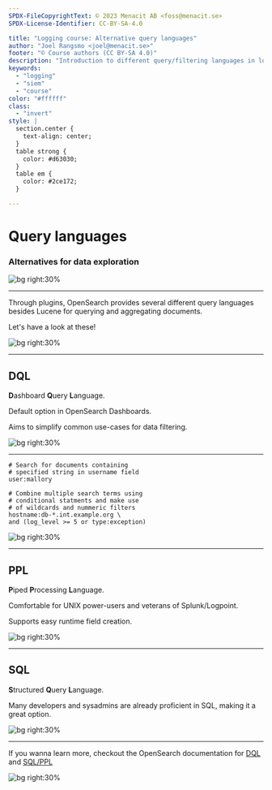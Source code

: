 ```yaml
---
SPDX-FileCopyrightText: © 2023 Menacit AB <foss@menacit.se>
SPDX-License-Identifier: CC-BY-SA-4.0

title: "Logging course: Alternative query languages"
author: "Joel Rangsmo <joel@menacit.se>"
footer: "© Course authors (CC BY-SA 4.0)"
description: "Introduction to different query/filtering languages in logging course"
keywords:
  - "logging"
  - "siem"
  - "course"
color: "#ffffff"
class:
  - "invert"
style: |
  section.center {
    text-align: center;
  }
  table strong {
    color: #d63030;
  }
  table em {
    color: #2ce172;
  }

---
```

<!-- _footer: "%ATTRIBUTION_PREFIX% David Revoy (CC BY 3.0)" -->
# Query languages
### Alternatives for data exploration

![bg right:30%](images/28-airship.jpg)

---
<!-- _footer: "%ATTRIBUTION_PREFIX% David Revoy (CC BY 3.0)" -->
Through plugins, OpenSearch provides
several different query languages
besides Lucene for querying and
aggregating documents.  

Let's have a look at these!

![bg right:30%](images/28-airship.jpg)

---
<!-- _footer: "%ATTRIBUTION_PREFIX% Thierry Ehrmann (CC BY 2.0)" -->
## DQL
**D**ashboard **Q**uery **L**anguage.  

Default option in OpenSearch Dashboards.  

Aims to simplify common use-cases
for data filtering.

![bg right:30%](images/28-server_rack.jpg)

---
<!-- _footer: "%ATTRIBUTION_PREFIX% Thierry Ehrmann (CC BY 2.0)" -->
```
# Search for documents containing
# specified string in username field
user:mallory

# Combine multiple search terms using
# conditional statments and make use
# of wildcards and nummeric filters
hostname:db-*.int.example.org \
and (log_level >= 5 or type:exception)
```

![bg right:30%](images/28-server_rack.jpg)

---
<!-- _footer: "%ATTRIBUTION_PREFIX% Pelle Sten (CC BY 2.0)" -->
## PPL
**P**iped **P**rocessing **L**anguage.
  
Comfortable for UNIX power-users
and veterans of Splunk/Logpoint.  

Supports easy runtime field creation.

![bg right:30%](images/28-rusty_silos.jpg)

---
<!-- _footer: "%ATTRIBUTION_PREFIX% Jennifer Morrow (CC BY 2.0)" -->
## SQL
**S**tructured **Q**uery **L**anguage.  

Many developers and sysadmins are
already proficient in SQL,
making it a great option.

![bg right:30%](images/28-mirror_spheres.jpg)

---
<!-- _footer: "%ATTRIBUTION_PREFIX% Halfrain (CC BY-SA 2.0)" -->
If you wanna learn more, checkout the
OpenSearch documentation for
[DQL](https://opensearch.org/docs/latest/dashboards/dql/) and
[SQL/PPL](https://opensearch.org/docs/latest/search-plugins/sql/index/)

![bg right:30%](images/28-red_moon.jpg)
